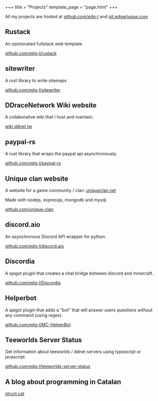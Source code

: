 +++
title = "Projects"
template_page = "page.html"
+++

All my projects are hosted at [github.com/edg-l](https://github.com/edg-l) and [git.edgarluque.com](https://git.edgarluque.com/)

## Rustack
An opinionated fullstack web template

[github.com/edg-l/rustack](https://github.com/edg-l/rustack)

## sitewriter
A rust library to write sitemaps

[github.com/edg-l/sitewriter](https://github.com/edg-l/sitewriter)

## DDraceNetwork Wiki website
A collaborative wiki that I host and maintain.

[wiki.ddnet.tw](https://wiki.ddnet.tw/)

## paypal-rs
A rust library that wraps the paypal api asynchronously.

[github.com/edg-l/paypal-rs](https://github.com/edg-l/paypal-rs)

## Unique clan website

A website for a game community / clan: [uniqueclan.net](https://uniqueclan.net/)

Made with nodejs, expressjs, mongodb and mysql.

[github.com/unique-clan](https://github.com/unique-clan)

## discord.aio

An asynchronous Discord API wrapper for python.

[github.com/edg-l/discord.aio](https://github.com/edg-l/discord.aio)

## Discordia

A spigot plugin that creates a chat bridge between discord and minecraft.

[github.com/edg-l/Discordia](https://github.com/edg-l/Discordia)

## Helperbot

A spigot plugin that adds a "bot" that will answer users questions without any command (using regex).

[github.com/edg-l/MC-HelperBot](https://github.com/edg-l/MC-HelperBot)

## Teeworlds Server Status

Get information about teeworlds / ddnet servers using typescript or javascript.

[github.com/edg-l/teeworlds-server-status](https://github.com/edg-l/teeworlds-server-status)

## A blog about programming in Catalan
[struct.cat](https://struct.cat/)